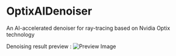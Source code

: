 # OptixAIDenoiser

An AI-accelerated denoiser for ray-tracing based on Nvidia Optix technology

Denoising result preview :
![Preview Image](https://github.com/democracy343/OptixAIDenoiser/blob/master/preview.jpg)

